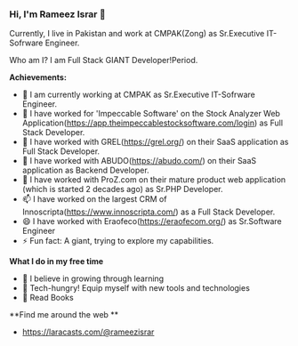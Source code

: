 ### Hi, I'm Rameez Israr 👋



Currently, I live in Pakistan and work at CMPAK(Zong) as Sr.Executive IT-Sofrware Engineer.

Who am I? I am Full Stack GIANT Developer!Period.


**Achievements:**

- 🔭 I am currently working at CMPAK as  Sr.Executive IT-Sofrware Engineer.
- 🌱 I have worked for 'Impeccable Software' on the Stock Analyzer Web Application(https://app.theimpeccablestocksoftware.com/login) as Full Stack Developer.
- 👯 I have worked with GREL(https://grel.org/) on their SaaS application as Full Stack Developer.
- 🤔 I have worked with ABUDO(https://abudo.com/) on their SaaS application as Backend Developer.
- 💬 I have worked with ProZ.com on their mature product web application (which is started 2 decades ago) as Sr.PHP Developer.
- 📫 I have worked on the largest CRM of Innoscripta(https://www.innoscripta.com/) as a Full Stack Developer.
- 😄 I have worked with Eraofeco(https://eraofecom.org/) as Sr.Software Engineer
- ⚡ Fun fact: A giant, trying to explore my capabilities.


**What I do in my free time**
- 🔭 I believe in growing through learning 
- 🔭 Tech-hungry! Equip myself with new tools and technologies
- 🔭 Read Books

**Find me around the web **
- https://laracasts.com/@rameezisrar
